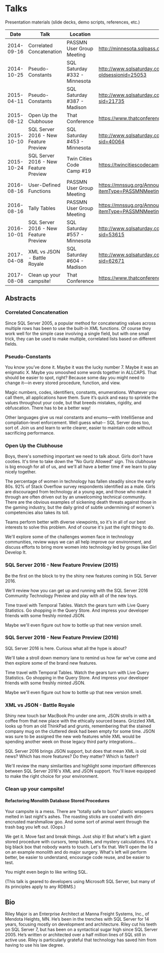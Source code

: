 Talks
=====

Presentation materials (slide decks, demo scripts, references, etc.)

| Date       | Talk                                     | Location                                     | URL                                                                     | Notes                         |
|------------|------------------------------------------|----------------------------------------------|-------------------------------------------------------------------------|-------------------------------|
| 2014-09-16 | Correlated Concatenation                 | PASSMN User Group Meeting                    | http://minnesota.sqlpass.org                                            | Lightning talk.               |
| 2014-10-25 | Pseudo-Constants                         | SQL Saturday #332 - Minnesota                | http://www.sqlsaturday.com/332/Sessions/Details.aspx?oldsessionid=25053 |                               |
| 2015-04-11 | Pseudo-Constants                         | SQL Saturday #387 - Madison                  | http://www.sqlsaturday.com/387/Sessions/Details.aspx?sid=21735          |                               |
| 2015-08-12 | Open Up the Clubhouse                    | That Conference                              | https://www.thatconference.com/Sessions/Session/7065                    |                               |
| 2015-10-10 | SQL Server 2016 - New Feature Preview    | SQL Saturday #453 - Minnesota                | http://www.sqlsaturday.com/453/sessions/details.aspx?sid=40064          |                               |
| 2015-10-24 | SQL Server 2016 - New Feature Preview    | Twin Cities Code Camp #19                    | https://twincitiescodecamp.com/#/talks/796                              | Repeat (no new materials)     |
| 2016-08-16 | User-Defined Functions                   | PASSMN User Group Meeting                    | https://mnssug.org/Announcement?itemType=PASSMNMeetings&year=2016       | Lightning Talk                |
| 2016-08-16 | Tally Tables                             | PASSMN User Group Meeting                    | https://mnssug.org/Announcement?itemType=PASSMNMeetings&year=2016       | Lightning Talk                |
| 2016-10-01 | SQL Server 2016 - New Feature Preview    | SQL Saturday #557 - Minnesota                | http://www.sqlsaturday.com/557/Sessions/Details.aspx?sid=53615          | Updated materials             |
| 2017-04-08 | XML vs JSON - Battle Royale              | SQL Saturday #604 - Madison                  | http://www.sqlsaturday.com/604/Sessions/Details.aspx?sid=62671          |                               |
| 2017-08-08 | Clean up your campsite!                    | That Conference                              | https://www.thatconference.com/sessions/session/11442                   | 

## Abstracts

### Correlated Concatenation

Since SQL Server 2005, a popular method for concatenating values across multiple rows has been to use the built-in XML functions. Of course they work well for the simple case involving a single field, but with one small trick, they can be used to make multiple, correlated lists based on different fields.

### Pseudo-Constants

You know you’ve done it. Maybe it was the lucky number 7. Maybe it was an enigmatic X. Maybe you smooshed some words together in ALLCAPS. That should be easier to spot, right? Because some day you might need to change it—in every stored procedure, function, and view.

Magic numbers, codes, identifiers, constants, enumerations. Whatever you call them, all applications have them. Sure it’s quick and easy to sprinkle the values throughout your code, but that breeds mistakes, rigidity, and obfuscation. There has to be a better way!

Other languages give us real constants and enums—with IntelliSense and compilation-level enforcement. Well guess what-- SQL Server does too, sort of. Join us and learn to write clearer, easier to maintain code without sacrificing performance.

### Open Up the Clubhouse

Boys, there's something important we need to talk about. Girls don't have cooties. It's time to take down the "No Gurlz Allowed" sign. This clubhouse is big enough for all of us, and we'll all have a better time if we learn to play nicely together.

The percentage of women in technology has fallen steadily since the early 80s. 92% of Stack Overflow survey respondents identified as a male. Girls are discouraged from technology at a young age, and those who make it through are often driven out by an unwelcoming technical community. There are the obvious examples of sickening death threats against those in the gaming industry, but the daily grind of subtle undermining of women's competencies also takes its toll.

Teams perform better with diverse viewpoints, so it's in all of our best interests to solve this problem. And of course it's just the right thing to do.

We'll explore some of the challenges women face in technology communities, review ways we can all help improve our environment, and discuss efforts to bring more women into technology led by groups like Girl Develop It.

### SQL Server 2016 - New Feature Preview (2015)

Be the first on the block to try the shiny new features coming in SQL Server 2016.

We'll review how you can get up and running with the SQL Server 2016 Community Technology Preview and play with all of the new toys.

Time travel with Temporal Tables. Watch the gears turn with Live Query Statistics. Go shopping in the Query Store. And impress your developer friends with some freshly minted JSON.

Maybe we'll even figure out how to bottle up that new version smell.

### SQL Server 2016 - New Feature Preview (2016)

SQL Server 2016 is here. Curious what all the hype is about?

We'll take a stroll down memory lane to remind us how far we've come and then explore some of the brand new features.

Time travel with Temporal Tables. Watch the gears turn with Live Query Statistics. Go shopping in the Query Store. And impress your developer friends with some freshly minted JSON.

Maybe we'll even figure out how to bottle up that new version smell.

### XML vs JSON - Battle Royale

Shiny new touch bar MacBook Pro under one arm, JSON strolls in with a coffee from that new place with the ethically sourced beans. Grizzled XML looks up from an old ThinkPad and grunts, remembering that the stained company mug on the cluttered desk had been empty for some time. JSON was sure to be assigned the new web features while XML would be spending another week on those legacy third party integrations...

SQL Server 2016 brings JSON support, but does that mean XML is old news? Which has more features? Do they matter? Which is faster?

We'll review the many similarities and highlight some important differences between SQL Server 2016's XML and JSON support. You'll leave equipped to make the right choice for your environment.

### Clean up your campsite!

#### Refactoring Monolith Database Stored Procedures

Your campsite is a mess. There are "totally safe to burn" plastic wrappers melted in last night's ashes. The roasting sticks are coated with dirt-encrusted marshmallow goo. And some sort of animal went through the trash bag you left out. (Oops.)

We get it. Move fast and break things. Just ship it! But what's left a giant stored procedure with cursors, temp tables, and mystery calculations. It's a big black box that nobody wants to touch. Let's fix that. We'll open the lid on an example monolith and do major surgery. What's left will perform better, be easier to understand, encourage code reuse, and be easier to test.

You might even begin to like writing SQL.

(This talk is geared to developers using Microsoft SQL Server, but many of its principles apply to any RDBMS.)

## Bio

Riley Major is an Enterprise Architect at Manna Freight Systems, Inc., of Mendota Heights, MN. He’s been in the trenches with SQL Server for 14 years, focusing mostly on development and architecture. Riley cut his teeth on SQL Server 7, but has been on a syntactical sugar high since SQL Server 2005. He’s written or architected over a half million lines of SQL still in active use. Riley is particularly grateful that technology has saved him from having to use his law degree.
